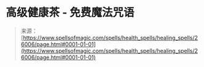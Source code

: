 <!--yml

category: 未分类

date: 2024-06-12 19:13:27

-->

# 高级健康茶 - 免费魔法咒语

> 来源：[https://www.spellsofmagic.com/spells/health_spells/healing_spells/26006/page.html#0001-01-01](https://www.spellsofmagic.com/spells/health_spells/healing_spells/26006/page.html#0001-01-01)
